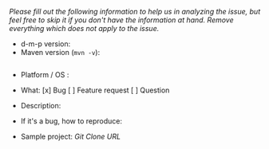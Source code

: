 _Please fill out the following information to help us in analyzing the issue, but feel free to skip it if you don't have the information at hand. Remove everything which does not apply to the issue._

* d-m-p version:
* Maven version (`mvn -v`):
```

```
* Platform / OS :
* What:
  [x] Bug
  [ ] Feature request
  [ ] Question
* Description:

* If it's a bug, how to reproduce:

* Sample project: *Git Clone URL*
